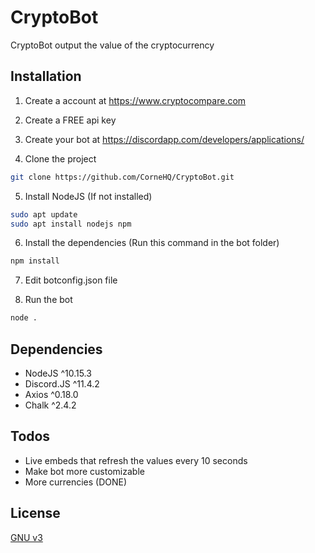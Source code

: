 # CryptoBot

CryptoBot output the value of the cryptocurrency

## Installation
1. Create a account at https://www.cryptocompare.com

2. Create a FREE api key

3. Create your bot at https://discordapp.com/developers/applications/

4. Clone the project

```bash
git clone https://github.com/CorneHQ/CryptoBot.git
```
5. Install NodeJS (If not installed)

```bash
sudo apt update
sudo apt install nodejs npm
```
6. Install the dependencies (Run this command in the bot folder)
```bash
npm install
``` 
7. Edit botconfig.json file

8. Run the bot
```bash
node .
```

## Dependencies

* NodeJS ^10.15.3
* Discord.JS ^11.4.2
* Axios ^0.18.0
* Chalk ^2.4.2

## Todos

* Live embeds that refresh the values every 10 seconds
* Make bot more customizable
* More currencies (DONE)

## License
[GNU v3](https://www.gnu.org/licenses/gpl-3.0.en.html)
